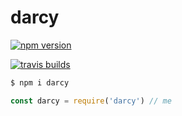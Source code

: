 # darcy

[![npm version](https://badge.fury.io/js/darcy.svg)](https://badge.fury.io/js/darcy)

[![travis builds](https://travis-ci.org/darcyclarke/darcy.svg?branch=master)](https://travis-ci.org/darcyclarke/darcy)

```bash
$ npm i darcy
```

```js
const darcy = require('darcy') // me
```
